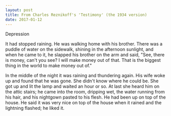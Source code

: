 ```yaml
---
layout: post
title: From Charles Reznikoff's 'Testimony' (the 1934 version)
date: 2017-01-12
---
```


Depression

It had stopped raining. He was walking home with his brother. There was a puddle of water on the sidewalk, shining in the afternoon sunlight, and when he came to it, he slapped his brother on the arm and said, "See, there is money, can't you see? I will make money out of that. That is the biggest thing in the world to make money out of."

In the middle of the night it was raining and thundering again. His wife woke up and found that he was gone. She didn't know where he could be. She got up and lit the lamp and waited an hour or so. At last she heard him on the attic stairs; he came into the room, dripping wet, the water running from his hair, and his nightgown pasted to his flesh. He had been up on top of the house. He said it was very nice on top of the house when it rained and the lightning flashed; he liked it.